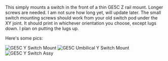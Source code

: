 This simply mounts a switch in the front of a thin GE5C Z rail mount.
Longer screws are needed. I am not sure how long yet, will update later.
The small switch mounting screws should work from your old switch pod under the XY joint.
It should print in whichever orientation you choose, except lugs down. I plan on putting the lugs up.

Here's some pics:

![GE5C Y Switch Mount](https://user-images.githubusercontent.com/53546870/204113323-aade63e2-371b-4a39-9acc-0d0df0dfdca4.png)
![GE5C Umbilical Y Switch Mount](https://user-images.githubusercontent.com/53546870/204113330-be66c6d5-2a4d-4ae2-a0ae-7041f38de4c4.png)
![GE5C Y Switch Assy](https://user-images.githubusercontent.com/53546870/204113332-7c46646a-71fe-4cff-b8f7-bd3fc37b2714.png)
